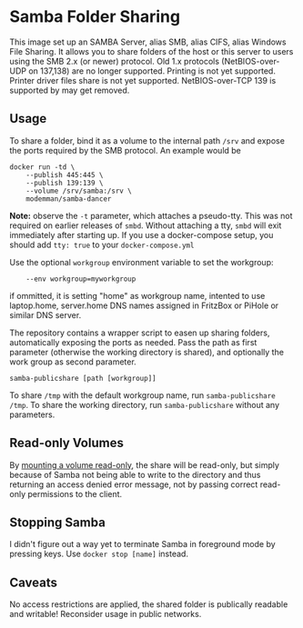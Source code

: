 # Samba Folder Sharing

This image set up an SAMBA Server, alias SMB, alias CIFS, alias Windows File Sharing.
It allows you to share folders of the host or this server to users using the SMB 2.x (or newer) protocol.
Old 1.x protocols (NetBIOS-over-UDP on 137,138) are no longer supported.
Printing is not yet supported.
Printer driver files share is not yet supported.
NetBIOS-over-TCP 139 is supported by may get removed.

## Usage

To share a folder, bind it as a volume to the internal path `/srv` and expose the ports required by the SMB protocol. An example would be

	docker run -td \
		--publish 445:445 \
		--publish 139:139 \
		--volume /srv/samba:/srv \
		modemman/samba-dancer

**Note:** observe the `-t` parameter, which attaches a pseudo-tty. This was not required on earlier releases of `smbd`. Without attaching a tty, `smbd` will exit immediately after starting up.
If you use a docker-compose setup, you should add `tty: true` to your `docker-compose.yml`

Use the optional `workgroup` environment variable to set the workgroup:

		--env workgroup=myworkgroup
if ommitted, it is setting "home" as workgroup name, intented to use laptop.home, server.home DNS names assigned in FritzBox or PiHole or similar DNS server.

The repository contains a wrapper script to easen up sharing folders, automatically exposing the ports as needed. Pass the path as first parameter (otherwise the working directory is shared), and optionally the work group as second parameter.

	samba-publicshare [path [workgroup]]

To share `/tmp` with the default workgroup name, run `samba-publicshare /tmp`. To share the working directory, run `samba-publicshare` without any parameters.

## Read-only Volumes

By [mounting a volume read-only](https://docs.docker.com/userguide/dockervolumes/#mount-a-host-directory-as-a-data-volume), the share will be read-only, but simply because of Samba not being able to write to the directory and thus returning an access denied error message, not by passing correct read-only permissions to the client.

## Stopping Samba

I didn't figure out a way yet to terminate Samba in foreground mode by pressing keys. Use `docker stop [name]` instead.

## Caveats

No access restrictions are applied, the shared folder is publically readable and writable! Reconsider usage in public networks.
